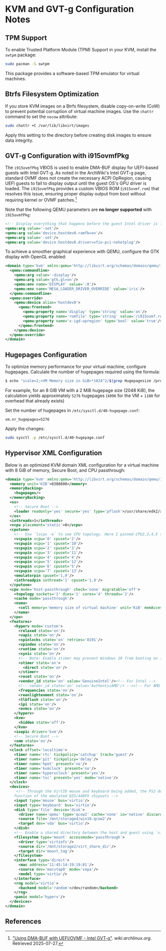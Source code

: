 # KVM and GVT-g Configuration Notes

## TPM Support

To enable Trusted Platform Module (TPM) Support in your KVM, install the `swtpm` package:
```bash
sudo pacman -S swtpm
```
This package provides a software-based TPM emulator for virtual machines.

## Btrfs Filesystem Optimization

If you store KVM images on a Btrfs filesystem, disable copy-on-write (CoW) to prevent potential corruption of virtual machine images. Use the `chattr` command to set the `nocow` attribute:
```bash
sudo chattr +C /var/lib/libvirt/images
```
Apply this setting to the directory before creating disk images to ensure data integrity.

## GVT-g Configuration with i915ovmfPkg

The `i915ovmfPkg` VBIOS is used to enable DMA-BUF display for UEFI-based guests with Intel GVT-g. As noted in the ArchWiki's Intel GVT-g page, standard OVMF does not create the necessary ACPI OpRegion, causing UEFI guests to fail to display output until the guest OS's GPU driver is loaded. The `i915ovmfPkg` provides a custom VBIOS ROM (`i915ovmf.rom`) that resolves this issue, ensuring proper display output from boot without requiring kernel or OVMF patches.[^1]

Note that the following QEMU parameters are **no longer supported** with `i915ovmfPkg`:
```xml
<!-- Display everything that happens before the guest Intel driver is loaded -->
<qemu:arg value='-set'/>
<qemu:arg value='device.hostdev0.ramfb=on'/>
<qemu:arg value='-set'/>
<qemu:arg value='device.hostdev0.driver=vfio-pci-nohotplug'/>
```

To achieve a smoother graphical experience with QEMU, configure the GTK display with OpenGL enabled:
```xml
<domain type='kvm' xmlns:qemu='http://libvirt.org/schemas/domain/qemu/1.0'>
  <qemu:commandline>
    <qemu:arg value='-display'/>
    <qemu:arg value='gtk,gl=on'/>
    <qemu:env name='DISPLAY' value=':0'/>
    <qemu:env name='MESA_LOADER_DRIVER_OVERRIDE' value='iris'/>
  </qemu:commandline>
  <qemu:override>
    <qemu:device alias='hostdev0'>
      <qemu:frontend>
        <qemu:property name='display' type='string' value='on'/>
        <qemu:property name='romfile' type='string' value='/i915ovmf.rom'/><!-- Specify the custom ROM's location -->
        <qemu:property name='x-igd-opregion' type='bool' value='true'/><!-- Enable the IGD OpRegion -->
      </qemu:frontend>
    </qemu:device>
  </qemu:override>
</domain>
```

## Hugepages Configuration

To optimize memory performance for your virtual machine, configure hugepages. Calculate the number of hugepages required using the formula:
```bash
$ echo "scale=2;<VM Memory size in GiB>*1024^2/$(grep Hugepagesize /proc/meminfo | awk '{print $2}')+1180" | bc
```
For example, for an 8 GIB VM with a 2 MiB hugepage size (2048 KiB), the calculation yields approximately `5276` hugepages (`4096` for the VM + `1180` for overhead that already exists)

Set the number of hugepages in `/etc/sysctl.d/40-hugepage.conf`:
```properties 
vm.nr_hugepages=5276
```

Apply the changes:
```bash
sudo sysctl -p /etc/sysctl.d/40-hugepage.conf
```

## Hypervisor XML Configuration

Below is an optimized KVM domain XML configuration for a virtual machine with 8 GiB of memory, Secure Boot, and CPU passthrough:
```xml
<domain type='kvm' xmlns:qemu='http://libvirt.org/schemas/domain/qemu/1.0'>
  <memory unit='KIB'>8388608</memory>
  <memoryBacking>
    <hugepages/>
  </memoryBacking>
  <os>
    <!-- Secure Boot -->
    <loader readonly='yes' secure='yes' type='pflash'>/usr/share/edk2/x64/OVMF_CODE.secboot.4m.fd</loader>
  </os>
  <iothreads>1</iothreads>
  <vcpu placement='static'>8</vcpu>
  <cputune>
    <!-- Use `lscpu -e` to see CPU topology. Here I pinned CPU2,3,4,5 to hypervisor, CPU1 to emulator and iothread -->
    <vcpupin vcpu='0' cpuset='2'/>
    <vcpupin vcpu='1' cpuset='10'/>
    <vcpupin vcpu='2' cpuset='3'/>
    <vcpupin vcpu='3' cpuset='11'/>
    <vcpupin vcpu='4' cpuset='4'/>
    <vcpupin vcpu='5' cpuset='12'/>
    <vcpupin vcpu='6' cpuset='5'/>
    <vcpupin vcpu='7' cpuset='13'/>
    <emulatorpin cpuset='1,9'/>
    <iothreadpin iothread='1' cpuset='1,9'/>
  </cputune>
  <cpu mode='host-passthrough' check='none' migratable='off'>
    <topology sockets='1' dies='1' cores='4' threads='2'/>
    <cache mode='passthrough'/>
    <numa>
      <cell memory='memory size of virtual machine' unit='KiB' memAccess='shared'/>
    </numa>
  </cpu>
  <features>
    <hyperv mode='custom'>
      <relaxed state='on'/>
      <vapic state='on'/>
      <spinlocks state='on' retries='8191'/>
      <vpindex state='on'/>
      <runtime state='on'/>
      <synic state='on'/>
      <!-- Note: Enable stimer may prevent Windows 10 from booting on i7-8750H -->
      <stimer state='on'>
        <direct state='on'/>
      </stimer>
      <reset state='on'/>
      <vendor_id state='on' value='GenuineIntel'/><!-- For Intel -->
      <!-- vendor_id state='on' value='AuthenticAMD'/> --><!-- For AMD -->
      <frequencies state='on'/>
      <reenlightenment state='on'/>
      <tlbflush state='on'/>
      <ipi state='on'/>
      <evmcs state='on'/>
    </hyperv>
    <kvm>
      <hidden state='off'/>
    </kvm>
    <ioapic driver='kvm'/>
    <!-- Secure Boot -->
    <smm state='on'/>
  </features>
  <clock offset='localtime'>
    <timer name='rtc' tickpolicy='catchup' track='guest'/>
    <timer name='pit' tickpolicy='delay'/>
    <timer name='hpet' present='no'/>
    <timer name='kvmclock' present='no'/>
    <timer name='hypervclock' present='yes'/>
    <timer name='tsc' present='yes' mode='native'/>
  </clock>
  <devices>
     <!-- Through the VirtIO mouse and keyboard being added, the PS2 devices cannot be removed as they are internal
    function of the emulated Q35/440FX chipsets -->
    <input type='mouse' bus='virtio'/>
    <input type='keyboard' bus='virtio'/>
    <disk type='file' device='disk'>
      <driver name='qemu' type='qcow2' cache='none' io='native' discard='unmap' iothread='1' queues='8'/>
      <source file='/mnt/storage4/win10.qcow2'/>
      <target dev='vda' bus='virtio'/>
    </disk>
    <!-- Enable a shared directory between the host and guest using `virtiofs` -->
    <filesystem type='mount' accessmode='passthrough'>
      <driver type='virtiofs'/>
      <source dir='/mnt/storage2/virt_share_dir'/>
      <target dir='mount_tag'/>
    </filesystem>
    <interface type='direct'>
      <mac address='11:45:14:19:19:81'/>
      <source dev='macvtap0' mode='vepa'/>
      <model type='virtio'/>
    </interface>
    <rng model='virtio'>
      <backend model='random'>/dev/random</backend>
    </rng>
    <panic model='hyperv'/>
  </devices>
</domain>
```

## References

[^1]: ["Using DMA-BUF with UEFI/OVMF - Intel GVT-g"](https://wiki.archlinux.org/title/Intel_GVT-g#Using_DMA-BUF_with_UEFI/OVMF). *wiki.archlinux.org*. Retrieved 2025-07-27.
